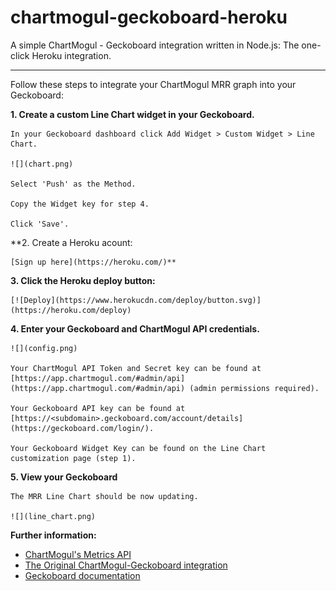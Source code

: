# chartmogul-geckoboard-heroku

A simple ChartMogul - Geckoboard integration written in Node.js: The one-click Heroku integration.

--------

Follow these steps to integrate your ChartMogul MRR graph into your Geckoboard:

**1. Create a custom **Line Chart** widget in your Geckoboard.**
  
    In your Geckoboard dashboard click Add Widget > Custom Widget > Line Chart.
    
    ![](chart.png)

    Select 'Push' as the Method.
    
    Copy the Widget key for step 4.
    
    Click 'Save'.

**2. Create a Heroku acount:
    
    [Sign up here](https://heroku.com/)**

**3. Click the Heroku deploy button:**

    [![Deploy](https://www.herokucdn.com/deploy/button.svg)](https://heroku.com/deploy)

**4. Enter your Geckoboard and ChartMogul API credentials.**

    ![](config.png)

    Your ChartMogul API Token and Secret key can be found at [https://app.chartmogul.com/#admin/api](https://app.chartmogul.com/#admin/api) (admin permissions required).

    Your Geckoboard API key can be found at [https://<subdomain>.geckoboard.com/account/details](https://geckoboard.com/login/).

    Your Geckoboard Widget Key can be found on the Line Chart customization page (step 1).

**5. View your Geckoboard**

    The MRR Line Chart should be now updating.

    ![](line_chart.png)

  **Further information:**

  - [ChartMogul's Metrics API](https://github.com/chartmogul/metrics-api/blob/master/API-Documentation/api.md)
  - [The Original ChartMogul-Geckoboard integration](https://github.com/bilbof/chartmogul-geckoboard)
  - [Geckoboard documentation](https://developer.geckoboard.com/)